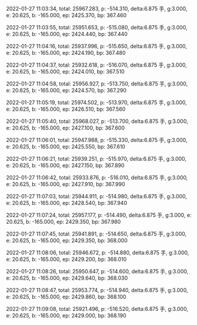 2022-01-27 11:03:34, total: 25967.283, p: -514.310, delta:6.875 手, g:3.000, e: 20.625, b: -165.000, ep: 2425.370, bp: 367.460

2022-01-27 11:03:55, total: 25951.653, p: -515.080, delta:6.875 手, g:3.000, e: 20.625, b: -165.000, ep: 2424.440, bp: 367.440

2022-01-27 11:04:16, total: 25937.996, p: -515.650, delta:6.875 手, g:3.000, e: 20.625, b: -165.000, ep: 2424.190, bp: 367.480

2022-01-27 11:04:37, total: 25932.618, p: -516.070, delta:6.875 手, g:3.000, e: 20.625, b: -165.000, ep: 2424.010, bp: 367.510

2022-01-27 11:04:58, total: 25956.927, p: -513.750, delta:6.875 手, g:3.000, e: 20.625, b: -165.000, ep: 2424.570, bp: 367.290

2022-01-27 11:05:19, total: 25974.502, p: -513.970, delta:6.875 手, g:3.000, e: 20.625, b: -165.000, ep: 2426.510, bp: 367.560

2022-01-27 11:05:40, total: 25968.027, p: -513.700, delta:6.875 手, g:3.000, e: 20.625, b: -165.000, ep: 2427.100, bp: 367.600

2022-01-27 11:06:01, total: 25947.988, p: -515.330, delta:6.875 手, g:3.000, e: 20.625, b: -165.000, ep: 2425.550, bp: 367.610

2022-01-27 11:06:21, total: 25939.251, p: -515.970, delta:6.875 手, g:3.000, e: 20.625, b: -165.000, ep: 2427.150, bp: 367.890

2022-01-27 11:06:42, total: 25933.876, p: -516.010, delta:6.875 手, g:3.000, e: 20.625, b: -165.000, ep: 2427.910, bp: 367.990

2022-01-27 11:07:03, total: 25944.911, p: -514.980, delta:6.875 手, g:3.000, e: 20.625, b: -165.000, ep: 2428.540, bp: 367.940

2022-01-27 11:07:24, total: 25957.177, p: -514.490, delta:6.875 手, g:3.000, e: 20.625, b: -165.000, ep: 2429.350, bp: 367.980

2022-01-27 11:07:45, total: 25941.891, p: -514.650, delta:6.875 手, g:3.000, e: 20.625, b: -165.000, ep: 2429.350, bp: 368.000

2022-01-27 11:08:06, total: 25946.672, p: -514.880, delta:6.875 手, g:3.000, e: 20.625, b: -165.000, ep: 2429.200, bp: 368.010

2022-01-27 11:08:26, total: 25950.647, p: -514.600, delta:6.875 手, g:3.000, e: 20.625, b: -165.000, ep: 2429.640, bp: 368.030

2022-01-27 11:08:47, total: 25953.774, p: -514.940, delta:6.875 手, g:3.000, e: 20.625, b: -165.000, ep: 2429.860, bp: 368.100

2022-01-27 11:09:08, total: 25921.496, p: -516.520, delta:6.875 手, g:3.000, e: 20.625, b: -165.000, ep: 2429.000, bp: 368.190